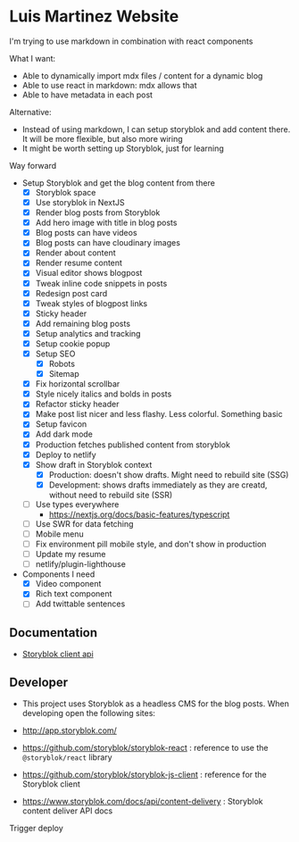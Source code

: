 # Luis Martinez Website

I'm trying to use markdown in combination with react components

What I want:

- Able to dynamically import mdx files / content for a dynamic blog
- Able to use react in markdown: mdx allows that
- Able to have metadata in each post

Alternative:

- Instead of using markdown, I can setup storyblok and add content there. It will be more flexible, but also more wiring
- It might be worth setting up Storyblok, just for learning

Way forward

- Setup Storyblok and get the blog content from there
  - [x] Storyblok space
  - [x] Use storyblok in NextJS
  - [x] Render blog posts from Storyblok
  - [x] Add hero image with title in blog posts
  - [x] Blog posts can have videos
  - [x] Blog posts can have cloudinary images
  - [x] Render about content
  - [x] Render resume content
  - [x] Visual editor shows blogpost
  - [x] Tweak inline code snippets in posts
  - [x] Redesign post card
  - [x] Tweak styles of blogpost links
  - [x] Sticky header
  - [x] Add remaining blog posts
  - [x] Setup analytics and tracking
  - [x] Setup cookie popup
  - [x] Setup SEO
    - [x] Robots
    - [x] Sitemap
  - [x] Fix horizontal scrollbar
  - [x] Style nicely italics and bolds in posts
  - [x] Refactor sticky header
  - [x] Make post list nicer and less flashy. Less colorful. Something basic
  - [x] Setup favicon
  - [x] Add dark mode
  - [x] Production fetches published content from storyblok
  - [x] Deploy to netlify
  - [x] Show draft in Storyblok context
    - [x] Production: doesn't show drafts. Might need to rebuild site (SSG)
    - [x] Development: shows drafts immediately as they are creatd, without need to rebuild site (SSR)
  - [ ] Use types everywhere
    - https://nextjs.org/docs/basic-features/typescript
  - [ ] Use SWR for data fetching
  - [ ] Mobile menu
  - [ ] Fix environment pill mobile style, and don't show in production
  - [ ] Update my resume
  - [ ] netlify/plugin-lighthouse

- Components I need
  - [x] Video component
  - [x] Rich text component
  - [ ] Add twittable sentences

## Documentation

- [Storyblok client api](https://github.com/storyblok/storyblok-js-client#class-storyblok)

## Developer

- This project uses Storyblok as a headless CMS for the blog posts. When developing open the following sites:

- http://app.storyblok.com/
- https://github.com/storyblok/storyblok-react : reference to use the `@storyblok/react` library
- https://github.com/storyblok/storyblok-js-client : reference for the Storyblok client
- https://www.storyblok.com/docs/api/content-delivery : Storyblok content deliver API docs

Trigger deploy